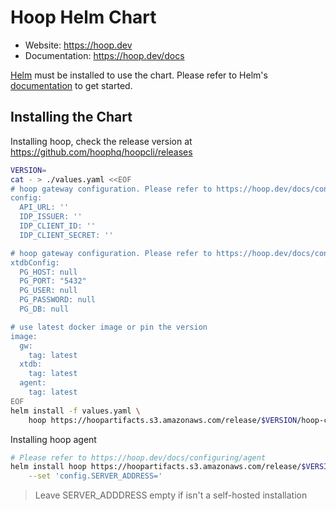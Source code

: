 # Hoop Helm Chart

- Website: https://hoop.dev
- Documentation: https://hoop.dev/docs

[Helm](https://helm.sh) must be installed to use the chart.
Please refer to Helm's [documentation](https://helm.sh/docs/) to get started.

## Installing the Chart

Installing hoop, check the release version at https://github.com/hoophq/hoopcli/releases

```sh
VERSION=
cat - > ./values.yaml <<EOF
# hoop gateway configuration. Please refer to https://hoop.dev/docs/configuring/gateway
config:
  API_URL: ''
  IDP_ISSUER: ''
  IDP_CLIENT_ID: ''
  IDP_CLIENT_SECRET: ''

# hoop gateway configuration. Please refer to https://hoop.dev/docs/configuring/gateway
xtdbConfig:
  PG_HOST: null
  PG_PORT: "5432"
  PG_USER: null
  PG_PASSWORD: null
  PG_DB: null

# use latest docker image or pin the version
image:
  gw:
    tag: latest
  xtdb:
    tag: latest
  agent:
    tag: latest
EOF
helm install -f values.yaml \
    hoop https://hoopartifacts.s3.amazonaws.com/release/$VERSION/hoop-chart-$VERSION.tgz
```

Installing hoop agent


```sh
# Please refer to https://hoop.dev/docs/configuring/agent
helm install hoop https://hoopartifacts.s3.amazonaws.com/release/$VERSION/hoopagent-chart-$VERSION.tgz \
    --set 'config.SERVER_ADDRESS='
```

> Leave SERVER_ADDDRESS empty if isn't a self-hosted installation
